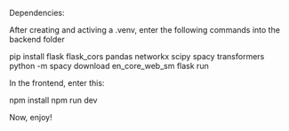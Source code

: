 Dependencies:

After creating and activing a .venv, enter the following commands into the backend folder

pip install flask flask_cors pandas networkx scipy spacy transformers   
python -m spacy download en_core_web_sm
flask run 

In the frontend, enter this:

npm install
npm run dev

Now, enjoy!
